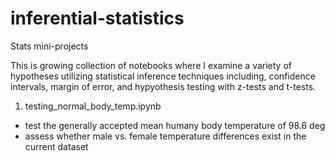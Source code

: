# inferential-statistics
Stats mini-projects

This is growing collection of notebooks where I examine a variety of hypotheses utilizing statistical inference techniques including, confidence intervals, margin of error, and hypyothesis testing with z-tests and t-tests.

1. testing_normal_body_temp.ipynb
- test the generally accepted mean humany body temperature of 98.6 deg
- assess whether male vs. female temperature differences exist in the current dataset

